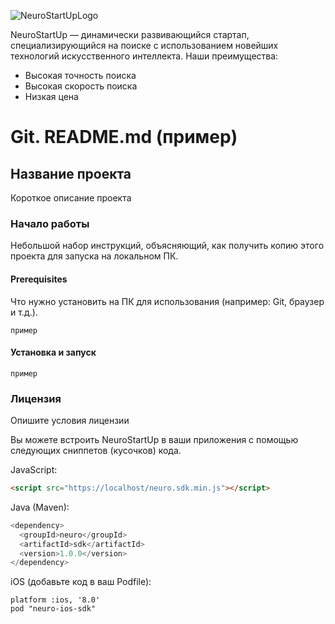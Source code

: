 ![NeuroStartUpLogo](https://camo.githubusercontent.com/c6727c717cad1e4820481abb87524f90782445c5/68747470733a2f2f692e696d6775722e636f6d2f495a4f525769492e706e67)

NeuroStartUp — динамически развивающийся стартап, специализирующийся на поиске с использованием новейших технологий искусственного интеллекта. Наши преимущества:
* Высокая точность поиска
* Высокая скорость поиска
* Низкая цена

# Git. README.md (пример)

## Название проекта
Короткое описание проекта

### Начало работы
Небольшой набор инструкций, объясняющий, как получить копию этого проекта для запуска на локальном ПК.

#### Prerequisites
Что нужно установить на ПК для использования (например: Git, браузер и т.д.).

```
пример
```

#### Установка и запуск

```
пример
```

### Лицензия
Опишите условия лицензии

Вы можете встроить NeuroStartUp в ваши приложения с помощью следующих сниппетов (кусочков) кода.

JavaScript:

```html
<script src="https://localhost/neuro.sdk.min.js"></script>
```
Java (Maven):

```java
<dependency>
  <groupId>neuro</groupId>
  <artifactId>sdk</artifactId>
  <version>1.0.0</version>
</dependency>
```
iOS (добавьте код в ваш Podfile):

```ios
platform :ios, '8.0'
pod "neuro-ios-sdk"
```


